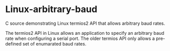 # Linux-arbitrary-baud

C source demonstrating Linux termios2 API that allows arbitrary baud rates.

The termios2 API in Linux allows an application to specify an arbitrary baud
rate when configuring a serial port. The older termios API only allows a
pre-defined set of enumarated baud rates.
